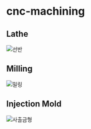 # cnc-machining
## Lathe
![선반](https://github.com/user-attachments/assets/304405ba-fa76-45f5-a75d-58ac5eddc8ee)

## Milling
![밀링](https://github.com/user-attachments/assets/bbee3850-0baa-412b-b3b8-f72690498337)

## Injection Mold
![사출금형](https://github.com/user-attachments/assets/0d1ffbd5-9cbb-4281-9aaa-ace919d6a16c)
